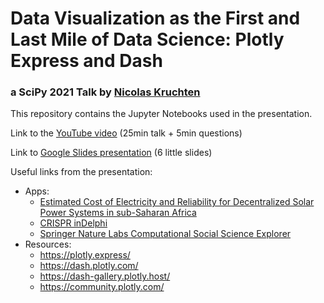 # Data Visualization as the First and Last Mile of Data Science: Plotly Express and Dash
### a SciPy 2021 Talk by [Nicolas Kruchten](https://nicolas.kruchten.com/)

This repository contains the Jupyter Notebooks used in the presentation.

Link to the [YouTube video](https://www.youtube.com/watch?v=FpCgG85g2Hw&list=PLYx7XA2nY5GcEoB8db4R0YMhHOM5eIFwR&index=6) (25min talk + 5min questions)

Link to [Google Slides presentation](https://docs.google.com/presentation/d/e/2PACX-1vT8gnAD7R2QzEzujn26qftksxTA7hLQNAlvc8hZ_rMPQiyLuxV2dfJsKyEv3wuuzlPlguYEiUj8BEYd/pub?start=false&loop=false&delayms=3000) (6 little slides)

Useful links from the presentation:
* Apps:
    * [Estimated Cost of Electricity and Reliability for Decentralized Solar Power Systems in sub-Saharan Africa](https://emac.berkeley.edu/reliability)
    * [CRISPR inDelphi](https://indelphi.giffordlab.mit.edu/guide)
    * [Springer Nature Labs Computational Social Science Explorer](https://dash.springernature.com/nature-insights-css/)
* Resources:
    * https://plotly.express/
    * https://dash.plotly.com/
    * https://dash-gallery.plotly.host/
    * https://community.plotly.com/
